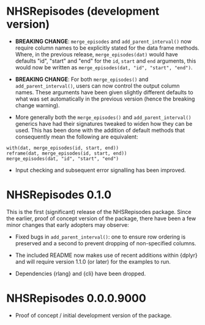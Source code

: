# NHSRepisodes (development version)

- **BREAKING CHANGE**: `merge_episodes` and `add_parent_interval()` now require
  column names to be explicitly stated for the data frame methods. Where,
  in the previous release, `merge_episodes(dat)` would have defaults "id",
  "start" and "end" for the `id`, `start` and `end` arguments, this would now be
  written as `merge_episodes(dat, "id", "start", "end")`.
  
- **BREAKING CHANGE**: For both `merge_episodes()` and `add_parent_interval()`,
  users can now control the output column names. These arguments have been given
  slightly different defaults to what was set automatically in the previous
  version (hence the breaking change warning).

- More generally both the `merge_episodes()` and `add_parent_interval()`
  generics have had their signatures tweaked to widen how they can be used. This
  has been done with the addition of default methods that consequently mean the
  following are equivalent:

```
with(dat, merge_episodes(id, start, end))
reframe(dat, merge_episodes(id, start, end))
merge_episodes(dat, "id", "start", "end")
```

- Input checking and subsequent error signalling has been improved.

# NHSRepisodes 0.1.0

This is the first (significant) release of the NHSRepisodes package. Since the
earlier, proof of concept version of the package, there have been a few minor
changes that early adopters may observe:

- Fixed bugs in `add_parent_interval()`: one to ensure row ordering is preserved
  and a second to prevent dropping of non-specified columns.
  
- The included README now makes use of recent additions within {dplyr} and will
  require version 1.1.0 (or later) for the examples to run.
  
- Dependencies {rlang} and {cli} have been dropped.

# NHSRepisodes 0.0.0.9000

- Proof of concept / initial development version of the package.
